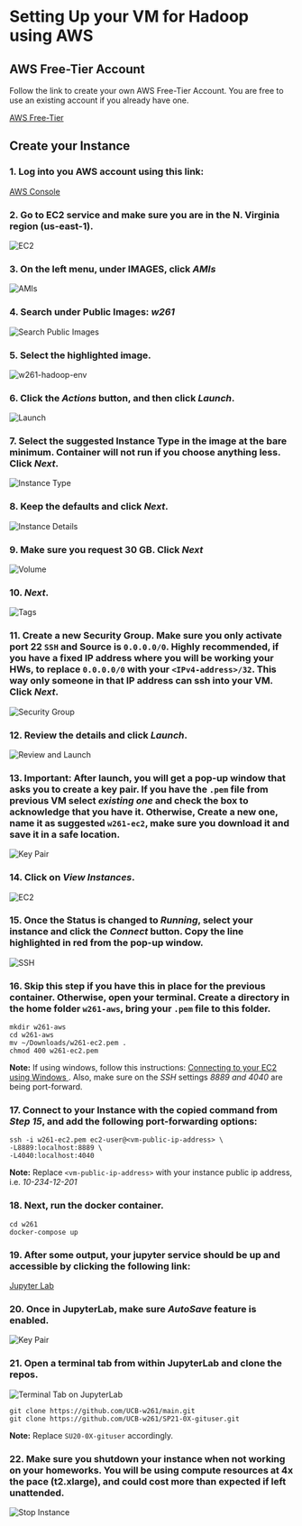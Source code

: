 # Setting Up your VM for Hadoop using AWS

## AWS Free-Tier Account

Follow the link to create your own AWS Free-Tier Account. You are free to use an existing account if you already have one.

[AWS Free-Tier](https://aws.amazon.com/free/?all-free-tier.sort-by=item.additionalFields.SortRank&all-free-tier.sort-order=asc)

## Create your Instance

### 1. Log into you AWS account using this link:

[AWS Console](https://signin.aws.amazon.com/signin?redirect_uri=https%3A%2F%2Fconsole.aws.amazon.com%2Fconsole%2Fhome%3Fstate%3DhashArgs%2523%26isauthcode%3Dtrue&client_id=arn%3Aaws%3Aiam%3A%3A015428540659%3Auser%2Fhomepage&forceMobileApp=0&code_challenge=iPW1qTfgSh0ngwqgY3ljo6sBAWwR2_lyXzDJXjPTAY4&code_challenge_method=SHA-256)


### 2. Go to EC2 service and make sure you are in the N. Virginia region (us-east-1).

![EC2](https://github.com/UCB-w261/w261-environment/blob/master/setup-aws-spark-env/step_01.png)


### 3. On the left menu, under IMAGES, click *AMIs*

![AMIs](https://github.com/UCB-w261/w261-environment/blob/master/setup-aws-spark-env/step_02.png)


### 4. Search under Public Images: *w261*

![Search Public Images](https://github.com/UCB-w261/w261-environment/blob/master/setup-aws-spark-env/step_03.png)  


### 5. Select the highlighted image.

![w261-hadoop-env](https://github.com/UCB-w261/w261-environment/blob/master/setup-aws-spark-env/step_04.png)


### 6. Click the *Actions* button, and then click *Launch*.

![Launch](https://github.com/UCB-w261/w261-environment/blob/master/setup-aws-spark-env/step_05.png)


### 7. Select the suggested Instance Type in the image at the bare minimum. Container will not run if you choose anything less. Click *Next*.

![Instance Type](https://github.com/UCB-w261/w261-environment/blob/master/setup-aws-spark-env/step_06.png)


### 8. Keep the defaults and click *Next*.

![Instance Details](https://github.com/UCB-w261/w261-environment/blob/master/setup-aws-spark-env/step_07.png)


### 9. Make sure you request 30 GB. Click *Next*

![Volume](https://github.com/UCB-w261/w261-environment/blob/master/setup-aws-spark-env/step_08.png)


### 10. *Next*.

![Tags](https://github.com/UCB-w261/w261-environment/blob/master/setup-aws-spark-env/step_09.png)


### 11. Create a new Security Group. Make sure you only activate port 22 `SSH` and Source is `0.0.0.0/0`. Highly recommended, if you have a fixed IP address where you will be working your HWs, to replace `0.0.0.0/0` with your `<IPv4-address>/32`. This way only someone in that IP address can ssh into your VM. Click *Next*.

![Security Group](https://github.com/UCB-w261/w261-environment/blob/master/setup-aws-spark-env/step_11.png)


### 12. Review the details and click *Launch*.

![Review and Launch](https://github.com/UCB-w261/w261-environment/blob/master/setup-aws-spark-env/step_12.png)


### 13. **Important:** After launch, you will get a pop-up window that asks you to create a key pair. If you have the `.pem` file from previous VM select *existing one* and check the box to acknowledge that you have it. Otherwise, Create a new one, name it as suggested `w261-ec2`, make sure you download it and save it in a safe location.

![Key Pair](https://github.com/UCB-w261/w261-environment/blob/master/setup-aws-spark-env/step_13.png)


### 14. Click on *View Instances*.

![EC2](https://github.com/UCB-w261/w261-environment/blob/master/setup-aws-spark-env/step_14.png)


### 15. Once the Status is changed to *Running*, select your instance and click the *Connect* button. Copy the line highlighted in red from the pop-up window.

![SSH](https://github.com/UCB-w261/w261-environment/blob/master/setup-aws-spark-env/step_15.png)


### 16. Skip this step if you have this in place for the previous container. Otherwise, open your terminal. Create a directory in the home folder `w261-aws`, bring your `.pem` file to this folder.

```
mkdir w261-aws
cd w261-aws
mv ~/Downloads/w261-ec2.pem .
chmod 400 w261-ec2.pem
```

**Note:** If using windows, follow this instructions: [Connecting to your EC2 using Windows ](https://docs.aws.amazon.com/AWSEC2/latest/UserGuide/putty.html). Also, make sure on the *SSH* settings *8889 and 4040* are being port-forward.


### 17. Connect to your Instance with the copied command from *Step 15*, and add the following port-forwarding options:

```
ssh -i w261-ec2.pem ec2-user@<vm-public-ip-address> \
-L8889:localhost:8889 \
-L4040:localhost:4040
```
**Note:** Replace `<vm-public-ip-address>` with your instance public ip address, i.e. *10-234-12-201*


### 18. Next, run the docker container.

```
cd w261
docker-compose up
```


### 19. After some output, your jupyter service should be up and accessible by clicking the following link:

[Jupyter Lab](http://localhost:8889 "Click here to open Jupyter Lab")


### 20. Once in JupyterLab, make sure *AutoSave* feature is enabled.

![Key Pair](https://github.com/UCB-w261/w261-environment/blob/master/setup-aws-spark-env/jupyter_lab_autosave.png)

### 21. Open a terminal tab from within JupyterLab and clone the repos.

![Terminal Tab on JupyterLab](https://github.com/UCB-w261/w261-environment/blob/master/setup-aws-spark-env/step_22.png)

```
git clone https://github.com/UCB-w261/main.git
git clone https://github.com/UCB-w261/SP21-0X-gituser.git
```
**Note:** Replace `SU20-0X-gituser` accordingly.


### 22. Make sure you shutdown your instance when not working on your homeworks. You will be using compute resources at 4x the pace (t2.xlarge), and could cost more than expected if left unattended.

![Stop Instance](https://github.com/UCB-w261/w261-environment/blob/master/setup-aws-spark-env/step_16.png)
